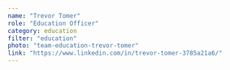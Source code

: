 ```yaml
---
name: "Trevor Tomer"
role: "Education Officer"
category: education
filter: "education"
photo: "team-education-trevor-tomer"
link: "https://www.linkedin.com/in/trevor-tomer-3785a21a6/"
---
```

